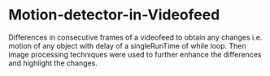 # Motion-detector-in-Videofeed
Differences in consecutive frames of a videofeed to obtain any changes i.e. motion of any object with delay of a singleRunTime of while loop. Then image processing techniques were used to further enhance the differences and highlight the changes.
